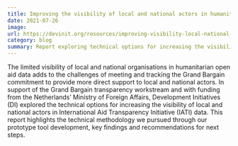 ```yaml
---
title: Improving the visibility of local and national actors in humanitarian aid data
date: 2021-07-26
image:
url: https://devinit.org/resources/improving-visibility-local-national-actors-humanitarian-aid-data/
category: blog
summary: Report exploring technical options for increasing the visibility of local and national actors in International Aid Transparency Initiative (IATI) data.
---
```

The limited visibility of local and national organisations in humanitarian open aid data adds to the challenges of meeting and tracking the Grand Bargain commitment to provide more direct support to local and national actors. In support of the Grand Bargain transparency workstream and with funding from the Netherlands’ Ministry of Foreign Affairs, Development Initiatives (DI) explored the technical options for increasing the visibility of local and national actors in International Aid Transparency Initiative (IATI) data. This report highlights the technical methodology we pursued through our prototype tool development, key findings and recommendations for next steps.
